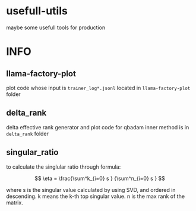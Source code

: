 # usefull-utils
maybe some usefull tools for production

# INFO


## llama-factory-plot

plot code whose input is `trainer_log*.jsonl` located in `llama-factory-plot` folder

## delta_rank

delta effective rank generator and plot code for qbadam inner method is in `delta_rank` folder

## singular_ratio

to calculate the singlular ratio through formula:

$$ \eta = \frac{\sum^k_{i=0} s }  {\sum^n_{i=0} s }  $$

where s is the singular value calculated by using SVD, and ordered in descending. k means the k-th top singular value. n is the max rank of the matrix.